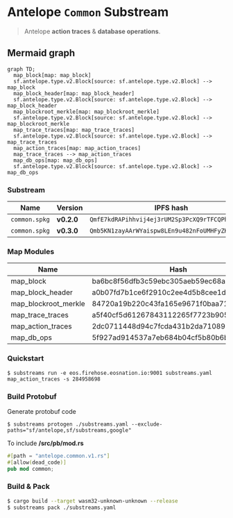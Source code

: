 # Antelope `Common` Substream

> Antelope **action traces** & **database operations**.

## Mermaid graph

```mermaid
graph TD;
  map_block[map: map_block]
  sf.antelope.type.v2.Block[source: sf.antelope.type.v2.Block] --> map_block
  map_block_header[map: map_block_header]
  sf.antelope.type.v2.Block[source: sf.antelope.type.v2.Block] --> map_block_header
  map_blockroot_merkle[map: map_blockroot_merkle]
  sf.antelope.type.v2.Block[source: sf.antelope.type.v2.Block] --> map_blockroot_merkle
  map_trace_traces[map: map_trace_traces]
  sf.antelope.type.v2.Block[source: sf.antelope.type.v2.Block] --> map_trace_traces
  map_action_traces[map: map_action_traces]
  map_trace_traces --> map_action_traces
  map_db_ops[map: map_db_ops]
  sf.antelope.type.v2.Block[source: sf.antelope.type.v2.Block] --> map_db_ops
```

### Substream

| Name                | Version     | IPFS hash |
|---------------------|-------------|-----------|
| `common.spkg`       | **v0.2.0**  | `QmfE7kdRAPihhvij4ej3rUM2Sp3PcXQ9rTFCQPhPGB5dr5`
| `common.spkg`       | **v0.3.0**  | `Qmb5KN1zayAArWYaispw8LEn9u482nFoUMHFyZKpr9dxq5`

### Map Modules

| Name                  | Hash
|-----------------------|--------------|
| map_block             | ba6bc8f56dfb3c59ebc305aeb59ec68a805c517f
| map_block_header      | a0b07fd7b1ce6f2910c2ee4d5b8cee1d0531a39f
| map_blockroot_merkle  | 84720a19b220c43fa165e9671f0baa71cb2d2069
| map_trace_traces      | a5f40cf5d61267843112265f7723b905b6944a85
| map_action_traces     | 2dc0711448d94c7fcda431b2da710896adb96353
| map_db_ops            | 5f927ad914537a7eb684b04cf5b80b6b23aa3d18

### Quickstart

```
$ substreams run -e eos.firehose.eosnation.io:9001 substreams.yaml map_action_traces -s 284958698
```

### Build Protobuf

Generate protobuf code

```
$ substreams protogen ./substreams.yaml --exclude-paths="sf/antelope,sf/substreams,google"
```

To include **/src/pb/mod.rs**

```rs
#[path = "antelope.common.v1.rs"]
#[allow(dead_code)]
pub mod common;
```

### Build & Pack

```bash
$ cargo build --target wasm32-unknown-unknown --release
$ substreams pack ./substreams.yaml
```
